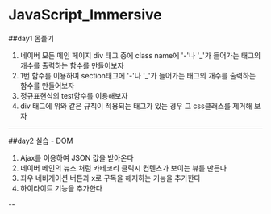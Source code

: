 # JavaScript_Immersive

##day1
몸풀기
1) 네이버 모든 메인 페이지 div 태그 중에 class name에 '-'나 '_'가 들어가는 태그의 개수를 출력하는 함수를 만들어보자 
2) 1번 함수를 이용하여 section태그에 '-'나 '_'가 들어가는 태그의 개수를 출력하는 함수를 만들어보자 
3) 정규표현식의 test함수를 이용해보자
4) div 태그에 위와 같은 규칙이 적용되는 태그가 있는 경우 그 css클래스를 제거해 보자

---

##day2
실습 - DOM 
1) Ajax를 이용하여 JSON 값을 받아온다 
2) 네이버 메인의 뉴스 처럼 카테코리 클릭시 컨텐츠가 보이는 뷰를 만든다 
3) 좌우 네비게이션 버튼과 x로 구독을 해지하는 기능을 추가한다
4) 하이라이트 기능을 추가한다 

--
